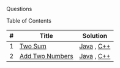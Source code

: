 Questions

Table of Contents

|  #  | Title           |  Solution       |
|-----|---------------- | --------------- |
1 | [Two Sum](https://leetcode.com/problems/two-sum/description/) | [Java](./Leetcode/1.%20Two%20Sum/Solution.java) , [C++](./Leetcode/1.%20Two%20Sum/Solution.cpp)
2 | [Add Two Numbers](https://leetcode.com/problems/add-two-numbers/) | [Java](./Leetcode/2.%20Add%20Two%20Numbers/Solution.java) , [C++](./Leetcode/2.%20Add%20Two%20Numbers/Solution.cpp)
